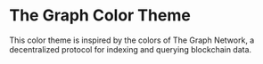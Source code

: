# The Graph Color Theme

This color theme is inspired by the colors of The Graph Network, a decentralized protocol for indexing and querying blockchain data.
